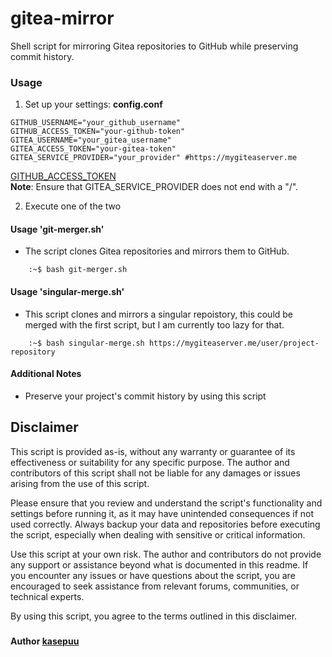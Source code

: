 # gitea-mirror

Shell script for mirroring Gitea repositories to GitHub while preserving commit history.

### Usage 
1. Set up your settings: **config.conf**

```
GITHUB_USERNAME="your_github_username"
GITHUB_ACCESS_TOKEN="your-github-token"
GITEA_USERNAME="your_gitea_username"
GITEA_ACCESS_TOKEN="your-gitea-token"
GITEA_SERVICE_PROVIDER="your_provider" #https://mygiteaserver.me 
```
[GITHUB_ACCESS_TOKEN](https://github.com/settings/tokens)   
**Note**: Ensure that GITEA_SERVICE_PROVIDER does not end with a "/".



2. Execute one of the two 
#### Usage 'git-merger.sh'
* The script clones Gitea repositories and mirrors them to GitHub.  
```
    :~$ bash git-merger.sh
```
#### Usage 'singular-merge.sh'
*  This script clones and mirrors a singular repoistory, this could be merged with the first script, but I am currently too lazy for that.
```
    :~$ bash singular-merge.sh https://mygiteaserver.me/user/project-repository
```

#### Additional Notes
* Preserve your project's commit history by using this script

## Disclaimer

This script is provided as-is, without any warranty or guarantee of its effectiveness or suitability for any specific purpose. The author and contributors of this script shall not be liable for any damages or issues arising from the use of this script.

Please ensure that you review and understand the script's functionality and settings before running it, as it may have unintended consequences if not used correctly. Always backup your data and repositories before executing the script, especially when dealing with sensitive or critical information.

Use this script at your own risk. The author and contributors do not provide any support or assistance beyond what is documented in this readme. If you encounter any issues or have questions about the script, you are encouraged to seek assistance from relevant forums, communities, or technical experts.

By using this script, you agree to the terms outlined in this disclaimer.
###

#### Author [kasepuu](https://github.com/kasepuu)